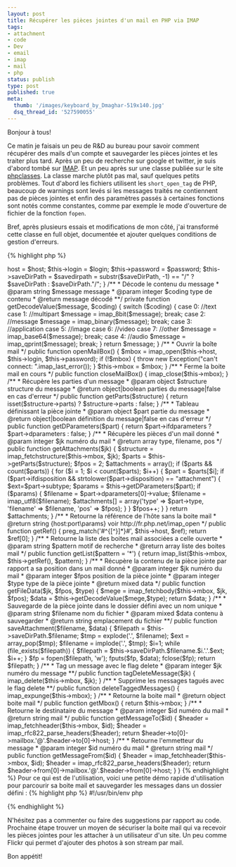 ```yaml
---
layout: post
title: Récupérer les pièces jointes d'un mail en PHP via IMAP
tags:
- attachment
- code
- Dev
- email
- imap
- mail
- php
status: publish
type: post
published: true
meta:
  thumb: '/images/keyboard_by_Dmaghar-519x140.jpg'
  dsq_thread_id: '527590055'
---
```

Bonjour à tous!

Ce matin je faisais un peu de R&amp;D au bureau pour savoir comment récupérer des mails d'un compte et sauvegarder les pièces jointes et les traiter plus tard. Après un peu de recherche sur google et twitter, je suis d'abord tombé sur [IMAP](http://fr.php.net/manual/fr/book.imap.php "IMAP"). Et un peu après sur une classe publiée sur le site [phpclasses](http://www.phpclasses.org/package/2964-PHP-Retrieve-attachments-from-messages-in-a-mailbox.html "PHPClasses"). La classe marche plutôt pas mal, sauf quelques petits problèmes. Tout d'abord les fichiers utilisent les `short_open_tag` de PHP, beaucoup de warnings sont levés si les messages traités ne contiennent pas de pièces jointes et enfin des paramètres passés à certaines fonctions sont notés comme constantes, comme par exemple le mode d'ouverture de fichier de la fonction `fopen`.
<!--break-->
Bref, après plusieurs essais et modifications de mon côté, j'ai transformé cette classe en full objet, documentée et ajouter quelques conditions de gestion d'erreurs.

{% highlight php %}
<?php

/**
 * @author Florent Viel
 */
class MailAttachmentManager
{
  /**
   * @var string {host:port\params}BOX voir http://fr.php.net/imap_open
   */
  private $host;

  /**
   * @var string login 
   */
  private $login;

  /**
   * @var string password
   */
  private $password;

  /**
   * @var string répertoire de sauvegarde
   */
  private $saveDirPath;

  /**
   * @var object boite mail
   */
  private $mbox;

  /**
   * Constructeur
   * @param string $host {host:port\params}BOX voir http://fr.php.net/imap_open
   * @param string $login
   * @param string $password
   * @param string $saveDirPath chemin de sauvegarde des pièces jointes
   */
  public function __construct($host, $login, $password, $saveDirPath = './')
  {
    $this->host = $host;
    $this->login = $login;
    $this->password = $password;
    $this->saveDirPath = $savedirpath = substr($saveDirPath, -1) == "/" ? $saveDirPath : $saveDirPath."/";
  }

  /**
   * Décode le contenu du message
   * @param string $message message
   * @param integer $coding type de contenu
   * @return message décodé
   **/
  private function getDecodeValue($message, $coding)
  {
    switch ($coding) {
      case 0: //text
      case 1: //multipart
        $message = imap_8bit($message);
        break;
      case 2: //message
        $message = imap_binary($message);
        break;
      case 3: //application
      case 5: //image
      case 6: //video
      case 7: //other
        $message = imap_base64($message);
        break;
      case 4: //audio
        $message = imap_qprint($message);
        break;
    }

    return $message;
  }

  /**
   * Ouvrir la boîte mail
   */
  public function openMailBox()
  {
    $mbox = imap_open($this->host, $this->login, $this->password);
    if (!$mbox) {
      throw new Exception("can't connect: ".imap_last_error());
    }

    $this->mbox = $mbox;
  }

  /**
   * Ferme la boite mail en cours
   */
  public function closeMailBox()
  {
    imap_close($this->mbox);
  }

  /**
   * Récupère les parties d'un message
   * @param object $structure structure du message
   * @return object|boolean parties du message|false en cas d'erreur
   */
  public function getParts($structure)
  {
    return isset($structure->parts) ? $structure->parts : false;
  }

  /**
   * Tableau définissant la pièce jointe
   * @param object $part partie du message
   * @return object|boolean définition du message|false en cas d'erreur
   */
  public function getDParameters($part)
  {
    return $part->ifdparameters ? $part->dparameters : false;
  }

  /**
   * Récupère les pièces d'un mail donné
   * @param integer $jk numéro du mail
   * @return array type, filename, pos
   */
  public function getAttachments($jk)
  {
    $structure = imap_fetchstructure($this->mbox, $jk);
    $parts = $this->getParts($structure);
    $fpos = 2;
    $attachments = array();

    if ($parts && count($parts)) {
      for ($i = 1; $i < count($parts); $i++) {
        $part = $parts[$i];

        if ($part->ifdisposition && strtolower($part->disposition) == "attachment") {        
          $ext=$part->subtype;
          $params = $this->getDParameters($part);

          if ($params) {
            $filename = $part->dparameters[0]->value;
            $filename = imap_utf8($filename);
            $attachments[] = array('type' => $part->type, 'filename' => $filename, 'pos' => $fpos);
          }
        }
        $fpos++;
      }
    }

    return $attachments;
  }

  /**
   * Retourne la référence de l'hôte sans la boite mail
   * @return string {host:port\params} voir http://fr.php.net/imap_open
   */
  public function getRef()
  {
    preg_match('#^{[^}]*}#', $this->host, $ref);
    return $ref[0];
  }

  /**
   * Retourne la liste des boites mail associées a celle ouverte
   * @param string $pattern motif de recherche
   * @return array liste des boites mail
   */
  public function getList($pattern = '*')
  {
    return imap_list($this->mbox, $this->getRef(), $pattern);
  }

  /**
   * Récupère la contenu de la pièce jointe par rapport a sa position dans un mail donné
   * @param integer $jk numéro du mail
   * @param integer $fpos position de la pièce jointe
   * @param integer $type type de la pièce jointe
   * @return mixed data
   */
  public function getFileData($jk, $fpos, $type)
  {
    $mege = imap_fetchbody($this->mbox, $jk, $fpos);
    $data = $this->getDecodeValue($mege,$type);

    return $data;
  }

  /**
   * Sauvegarde de la pièce jointe dans le dossier défini avec un nom unique
   * @param string $filename nom du fichier
   * @param mixed $data contenu à sauvegarder
   * @return string emplacement du fichier
   **/
  public function saveAttachment($filename, $data)
  {
    $filepath = $this->saveDirPath.$filename;
    $tmp = explode('.', $filename);
    $ext = array_pop($tmp);
    $filename = implode('.', $tmp);
    $i=1;

    while (file_exists($filepath)) {
      $filepath = $this->saveDirPath.$filename.$i.'.'.$ext;
      $i++;
    }

    $fp = fopen($filepath, 'w');
    fputs($fp, $data);
    fclose($fp);

    return $filepath;
  }

  /**
   * Tag un message avec le flag delete
   * @param integer $jk numéro du message
   **/
  public function tagDeleteMessage($jk)
  {
    imap_delete($this->mbox, $jk);
  }

  /**
   * Supprime les messages tagués avec le flag delete
   **/
  public function deleteTaggedMessages()
  {
    imap_expunge($this->mbox);
  }

  /**
   * Retourne la boite mail
   * @return object boite mail
   */
  public function getMbox()
  {
    return $this->mbox;
  }

  /**
   * Retourne le destinataire du message
   * @param integer $id numéro du mail
   * @return string mail
   */
  public function getMessageTo($id)
  {
    $header = imap_fetchheader($this->mbox, $id);
    $header = imap_rfc822_parse_headers($header);
    return $header->to[0]->mailbox.'@'.$header->to[0]->host;
  }

  /**
   * Retourne l'emmetteur du message
   * @param integer $id numéro du mail
   * @return string mail
   */
  public function getMessageFrom($id)
  {
    $header = imap_fetchheader($this->mbox, $id);
    $header = imap_rfc822_parse_headers($header);
    return $header->from[0]->mailbox.'@'.$header->from[0]->host;
  }
}
{% endhighlight %}

Pour ce qui est de l'utilisation, voici une petite démo rapide d'utilisation pour parcourir sa boite mail et sauvegarder les messages dans un dossier défini :

{% highlight php %}
#!/usr/bin/env php
<?php 
require_once("attachmentread.class.php");
$host="{host:port/params}BOX"; // voir http://fr.php.net/imap_open
$login=""; //imap login
$password=""; //imap password
$savedirpath="./" ; // attachement will save in same directory where scripts run othrwise give abs path
$jk=new MailAttachmentManager($host, $login, $password, $savedirpath); // Creating instance of class####
?>
{% endhighlight %}

N'hésitez pas a commenter ou faire des suggestions par rapport au code. Prochaine étape trouver un moyen de sécuriser la boite mail qui va recevoir les pièces jointes pour les attacher à un utilisateur d'un site. Un peu comme Flickr qui permet d'ajouter des photos à son stream par mail.

Bon appétit!
